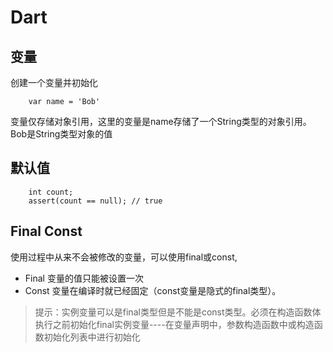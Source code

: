 # Dart

## 变量

创建一个变量并初始化

```
    var name = 'Bob'
```

变量仅存储对象引用，这里的变量是name存储了一个String类型的对象引用。Bob是String类型对象的值

## 默认值

```
    int count;
    assert(count == null); // true
```

## Final Const

使用过程中从来不会被修改的变量，可以使用final或const,

- Final 变量的值只能被设置一次
- Const 变量在编译时就已经固定（const变量是隐式的final类型）。

> 提示：实例变量可以是final类型但是不能是const类型。必须在构造函数体执行之前初始化final实例变量----在变量声明中，参数构造函数中或构造函数初始化列表中进行初始化
